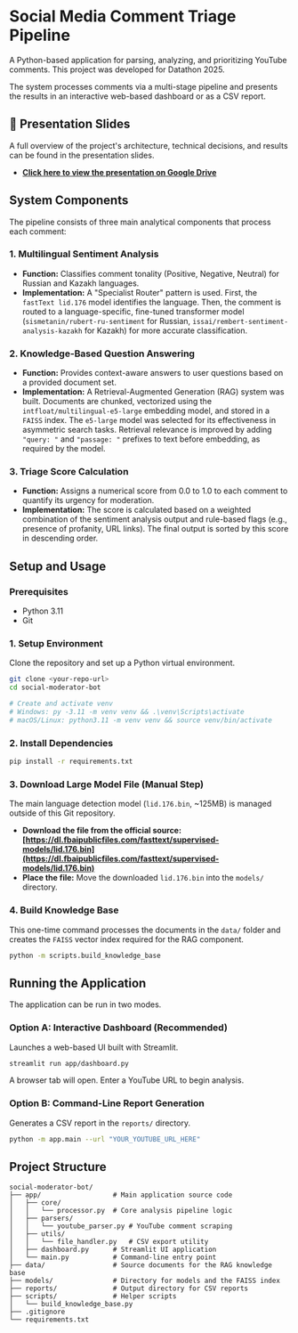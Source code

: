 # Social Media Comment Triage Pipeline

A Python-based application for parsing, analyzing, and prioritizing YouTube comments. This project was developed for Datathon 2025.

The system processes comments via a multi-stage pipeline and presents the results in an interactive web-based dashboard or as a CSV report.

## 📄 Presentation Slides

A full overview of the project's architecture, technical decisions, and results can be found in the presentation slides.

-   **[Click here to view the presentation on Google Drive](https://drive.google.com/file/d/16gof28H3pYPStZtGUvqy9BnHWC7uALcE/view?usp=sharing)**

## System Components

The pipeline consists of three main analytical components that process each comment:

### 1. Multilingual Sentiment Analysis
-   **Function:** Classifies comment tonality (Positive, Negative, Neutral) for Russian and Kazakh languages.
-   **Implementation:** A "Specialist Router" pattern is used. First, the `fastText lid.176` model identifies the language. Then, the comment is routed to a language-specific, fine-tuned transformer model (`sismetanin/rubert-ru-sentiment` for Russian, `issai/rembert-sentiment-analysis-kazakh` for Kazakh) for more accurate classification.

### 2. Knowledge-Based Question Answering
-   **Function:** Provides context-aware answers to user questions based on a provided document set.
-   **Implementation:** A Retrieval-Augmented Generation (RAG) system was built. Documents are chunked, vectorized using the `intfloat/multilingual-e5-large` embedding model, and stored in a `FAISS` index. The `e5-large` model was selected for its effectiveness in asymmetric search tasks. Retrieval relevance is improved by adding `"query: "` and `"passage: "` prefixes to text before embedding, as required by the model.

### 3. Triage Score Calculation
-   **Function:** Assigns a numerical score from 0.0 to 1.0 to each comment to quantify its urgency for moderation.
-   **Implementation:** The score is calculated based on a weighted combination of the sentiment analysis output and rule-based flags (e.g., presence of profanity, URL links). The final output is sorted by this score in descending order.

## Setup and Usage

### Prerequisites
-   Python 3.11
-   Git

### 1. Setup Environment
Clone the repository and set up a Python virtual environment.
```bash
git clone <your-repo-url>
cd social-moderator-bot

# Create and activate venv
# Windows: py -3.11 -m venv venv && .\venv\Scripts\activate
# macOS/Linux: python3.11 -m venv venv && source venv/bin/activate
```

### 2. Install Dependencies
```bash
pip install -r requirements.txt
```

### 3. Download Large Model File (Manual Step)
The main language detection model (`lid.176.bin`, ~125MB) is managed outside of this Git repository.

-   **Download the file from the official source:** **[https://dl.fbaipublicfiles.com/fasttext/supervised-models/lid.176.bin](https://dl.fbaipublicfiles.com/fasttext/supervised-models/lid.176.bin)**
-   **Place the file:** Move the downloaded `lid.176.bin` into the `models/` directory.

### 4. Build Knowledge Base
This one-time command processes the documents in the `data/` folder and creates the `FAISS` vector index required for the RAG component.
```bash
python -m scripts.build_knowledge_base
```

## Running the Application

The application can be run in two modes.

### Option A: Interactive Dashboard (Recommended)
Launches a web-based UI built with Streamlit.
```bash
streamlit run app/dashboard.py
```
A browser tab will open. Enter a YouTube URL to begin analysis.

### Option B: Command-Line Report Generation
Generates a CSV report in the `reports/` directory.
```bash
python -m app.main --url "YOUR_YOUTUBE_URL_HERE"
```

## Project Structure
```
social-moderator-bot/
├── app/                  # Main application source code
│   ├── core/
│   │   └── processor.py  # Core analysis pipeline logic
│   ├── parsers/
│   │   └── youtube_parser.py # YouTube comment scraping
│   ├── utils/
│   │   └── file_handler.py   # CSV export utility
│   ├── dashboard.py      # Streamlit UI application
│   └── main.py           # Command-line entry point
├── data/                 # Source documents for the RAG knowledge base
├── models/               # Directory for models and the FAISS index
├── reports/              # Output directory for CSV reports
├── scripts/              # Helper scripts
│   └── build_knowledge_base.py
├── .gitignore
└── requirements.txt
```